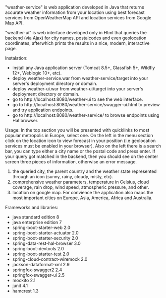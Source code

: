 "weather-service" is web application developed in Java that returns accurate weather information from your location using best forecast services from OpenWeatherMap API and location services from Google Map API.

"weather-ui" is web interface developed only in Html that queries the backend (via Ajax) for city names, postalcodes and even geolocation coordinates, afterwhich prints the results in a nice, modern, interactive page. 


Instalation:
- install any Java application server (Tomcat 8.5+, Glassfish 5+, Wildfly 12+, Weblogic 10+, etc).
- deploy weather-service.war from weather-service/target into your server's deployment directory or domain.
- deploy weather-ui.war from weather-ui/target into your server's deployment directory or domain.
- go to http://localhost:8080/weather-ui to see the web interface.
- go to http://localhost:8080/weather-service/swagger-ui.html to preview and try application endpoints.
- go to http://localhost:8080/weather-service/ to browse endpoints using Hal browser.


Usage: 
In the top section you will be presented with quicklinks to most popular metropolis in Europe, select one. 
On the left in the menu section click on the location icon to view forecast in your position (i.e geolocation services must be enabled in your browser).
Also on the left there is a search bar, you can type either a city name or the postal code and press enter. If your query got matched in the backend, then you should see on the center screen three pieces of information, otherwise an error message.
1. the queried city, the parent country and the weather state represented through an icon (sunny, rainy, cloudy, misty, etc).
2. comprehensive weather parameters, temperature in Celsius, cloud coverage, rain drop, wind speed, atmospheric pressure, and other.
3. location on google map.
For convience the application also maps the most important cities on Europe, Asia, America, Africa and Australia.


Frameworks and libraries:
- java standard edition 8
- java enterprise edition 7
- spring-boot-starter-web 2.0
- spring-boot-starter-actuator 2.0
- spring-boot-starter-security 2.0
- spring-data-rest-hal-browser 3.0
- spring-boot-devtools 2.0
- spring-boot-starter-test 2.0
- spring-cloud-contract-wiremock 2.0
- jackson-dataformat-xml 2.9
- springfox-swagger2 2.4
- springfox-swagger-ui 2.5
- mockito 2.1
- junit 4.1
- hamcrest 1.3
